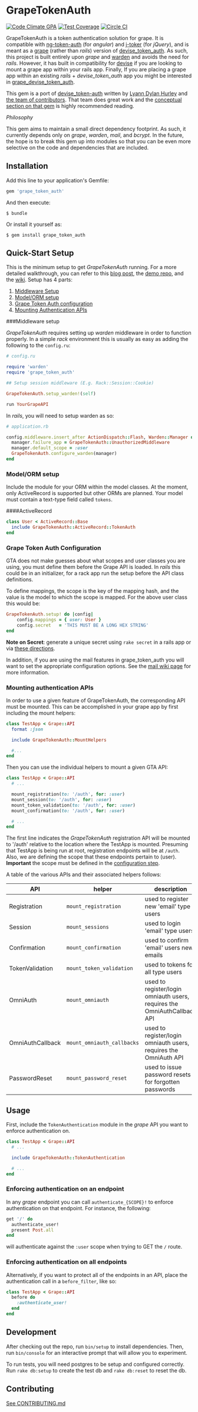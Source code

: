 # GrapeTokenAuth
[![Code Climate GPA][11]][12] [![Test Coverage][13]][14] [![Circle CI][15]][16]

GrapeTokenAuth is a token authentication solution for grape. It is compatible
with [ng-token-auth][1] (for _angular_) and [j-toker][2] (for _jQuery_), and is
meant as a [grape][4] (rather than _rails_) version of [devise_token_auth][3]. As
such, this project is built entirely upon _grape_ and [warden][9] and avoids the
need for _rails_. However, it has built in compatibility for [devise][devise] if
you are looking to mount a grape app within your rails app. Finally, If you are
placing a grape app within an existing _rails_ + _devise\_token\_auth_ app you might
be interested in [grape_devise_token_auth][5].

This gem is a port of [devise_token-auth][4] written by [Lyann Dylan Hurley][6]
and [the team of contributors][dta-contributors]. That team does great work and
the [conceptual section on that gem][7] is highly recommended reading.

_Philosophy_

This gem aims to maintain a small direct dependency footprint. As such, it
currently depends only on _grape_, _warden_, _mail_, and _bcrypt_. In the
future, the hope is to break this gem up into modules so that you can be even
more selective on the code and dependencies that are included.

## Installation

Add this line to your application's Gemfile:

```ruby
gem 'grape_token_auth'
```

And then execute:

```
$ bundle
```

Or install it yourself as:

```
$ gem install grape_token_auth
```

## Quick-Start Setup

This is the minimum setup to get _GrapeTokenAuth_ running. For a more
detailed walkthrough, you can refer to this [blog post][gta-setup], the [demo
repo][demo-repo], and the [wiki][gta-wiki]. Setup has 4 parts:

1. [Middleware Setup](#middlewaresetup)
2. [Model/ORM setup](#modelormsetup)
3. [Grape Token Auth configuration](#grapetokenauthconfiguration)
4. [Mounting Authentication APIs](#mountingauthenticationapis)

###Middleware setup

_GrapeTokenAuth_ requires setting up _warden_ middleware in order to function
properly. In a simple _rack_ environment this is usually as easy as adding the
following to the `config.ru`:

```ruby
# config.ru

require 'warden'
require 'grape_token_auth'

## Setup session middleware (E.g. Rack::Session::Cookie)

GrapeTokenAuth.setup_warden!(self)

run YourGrapeAPI
```

In _rails_, you will need to setup warden as so:

```ruby
# application.rb

config.middleware.insert_after ActionDispatch::Flash, Warden::Manager do |manager|
  manager.failure_app = GrapeTokenAuth::UnauthorizedMiddleware
  manager.default_scope = :user
  GrapeTokenAuth.configure_warden(manager)
end
```

### Model/ORM setup

Include the module for your ORM within the model classes. At the moment, only
ActiveRecord is supported but other ORMs are planned. Your model must
contain a text-type field called `tokens`.

####ActiveRecord

```ruby
class User < ActiveRecord::Base
  include GrapeTokenAuth::ActiveRecord::TokenAuth
end
```

### Grape Token Auth Configuration

GTA does not make guesses about what scopes and user classes you are using, you
must define them before the Grape API is loaded. In _rails_ this could be in an
initializer, for a rack app run the setup before the API class definitions.

To define mappings, the scope is the key of the mapping hash, and the value is the
model to which the scope is mapped. For the above user class this would be:

```ruby
GrapeTokenAuth.setup! do |config|
	config.mappings = { user: User }
	config.secret   = 'THIS MUST BE A LONG HEX STRING'
end
```

**Note on Secret**: generate a unique secret using `rake secret` in a rails app
or via [these directions][secret].

In addition, if you are using the mail features in grape_token_auth you will
want to set the appropriate configuration options. See the [mail wiki page][mail] for
more information.


### Mounting authentication APIs

In order to use a given feature of GrapeTokenAuth, the corresponding API must be
mounted. This can be accomplished in your grape app by first including the mount
helpers:


```ruby
class TestApp < Grape::API
  format :json

  include GrapeTokenAuth::MountHelpers

  #...
end
```

Then you can use the individual helpers to mount a given GTA API:

```ruby
class TestApp < Grape::API
  # ...

  mount_registration(to: '/auth', for: :user)
  mount_session(to: '/auth', for: :user)
  mount_token_validation(to: '/auth', for: :user)
  mount_confirmation(to: '/auth', for: :user)

  # ...
end
```

The first line indicates the _GrapeTokenAuth_ registration API will be mounted
to '/auth' relative to the location where the TestApp is mounted. Presuming that
TestApp is being run at root, registration endpoints will be at `/auth`. Also,
we are defining the scope that these endpoints pertain to (user). **Important**
the scope must be defined in the [configuration
step](#grapetokenauthconfiguration).

A table of the various APIs and their associated helpers follows:

| API | helper | description |
| --- | --- | --- |
| Registration         | `mount_registration` | used to register new 'email' type users |
| Session              | `mount_sessions`     | used to login 'email' type users        |
| Confirmation | `mount_confirmation` | used to confirm 'email' users new emails |
| TokenValidation      | `mount_token_validation`      | used to tokens for all type users        |
| OmniAuth | `mount_omniauth` | used to register/login omniauth users, requires the OmniAuthCallback API |
| OmniAuthCallback | `mount_omniauth_callbacks` |  used to register/login omniauth users, requires the OmniAuth API|
| PasswordReset | `mount_password_reset` | used to issue password resets for forgotten passwords|

## Usage

First, include the `TokenAuthentication` module in the _grape_ API you want to
enforce authentication on.

```ruby
class TestApp < Grape::API
  # ...

  include GrapeTokenAuth::TokenAuthentication

  # ...
end
```

### Enforcing authentication on an endpoint

In any _grape_ endpoint you can call `authenticate_{SCOPE}!` to enforce
authentication on that endpoint. For instance, the following:

```ruby
get '/' do
  authenticate_user!
  present Post.all
end
```

will authenticate against the `:user` scope when trying to GET the `/` route.


### Enforcing authentication on all endpoints

Alternatively, if you want to protect all of the endpoints in an API, place
the authentication call in a `before_filter`, like so:

```ruby
class TestApp < Grape::API
  before do
    :authenticate_user!
  end
end
```

## Development

After checking out the repo, run `bin/setup` to install dependencies. Then,
run `bin/console` for an interactive prompt that will allow you to experiment.

To run tests, you will need postgres to be setup and configured correctly.  Run
`rake db:setup` to create the test db and `rake db:reset` to reset the db.


## Contributing

[See CONTRIBUTING.md][contributing]

[1]: https://github.com/lynndylanhurley/ng-token-auth
[2]: https://github.com/lynndylanhurley/j-toker
[3]: https://github.com/lynndylanhurley/devise_token_auth
[4]: https://github.com/intridea/grape
[5]: https://github.com/mcordell/grape_devise_token_auth
[6]: https://github.com/lynndylanhurley
[7]: https://github.com/lynndylanhurley/devise_token_auth#conceptual
[8]: https://rubygems.org
[9]: https://github.com/hassox/warden
[10]: https://github.com/mcordell/grape_token_auth/milestones/Devise%20Token%20Auth%20Functional%20Parity
[11]: https://codeclimate.com/github/mcordell/grape_token_auth/badges/gpa.svg
[12]: https://codeclimate.com/github/mcordell/grape_token_auth
[13]: https://codeclimate.com/github/mcordell/grape_token_auth/badges/coverage.svg
[14]: https://codeclimate.com/github/mcordell/grape_token_auth/coverage
[15]: https://circleci.com/gh/mcordell/grape_token_auth.svg?style=svg
[16]: https://circleci.com/gh/mcordell/grape_token_auth
[contributing]: https://github.com/mcordell/grape_token_auth/blob/master/CONTRIBUTING.md
[gta-wiki]: https://github.com/mcordell/grape_token_auth/wiki
[demo-repo]: https://github.com/mcordell/grape_token_auth_demo
[gta-setup]: http://blog.mikecordell.com/grape-token-auth/2015/09/15/setting-up-authentication-on-a-grape-api-with-grapetokenauth.html
[secret]: http://www.jamesbadger.ca/2012/12/18/generate-new-secret-token/
[dta-contributors]: https://github.com/lynndylanhurley/devise_token_auth#callouts
[devise]: https://github.com/plataformatec/devise
[mail]: https://github.com/mcordell/grape_token_auth/wiki/Email
